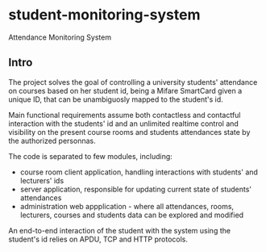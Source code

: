 # student-monitoring-system
Attendance Monitoring System


Intro
----
The project solves the goal of controlling a university students' attendance on courses based on her student id, being a Mifare SmartCard given a unique ID, that can be unambiguosly mapped to the student's id. 

Main functional requirements assume both contactless and contactful interaction with the students' id and an unlimited realtime control and visibility on the present course rooms and students attendances state by the authorized personnas.

The code is separated to few modules, including:
* course room client application, handling interactions with students' and lecturers' ids
* server application, responsible for updating current state of students' attendances
* administration web appplication - where all attendances, rooms, lecturers, courses and students data can be explored and modified

An end-to-end interaction of the student with the system using the student's id relies on APDU, TCP and HTTP protocols.




